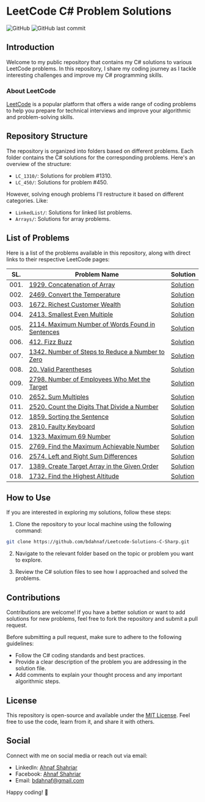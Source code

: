 # LeetCode C# Problem Solutions

![GitHub](https://img.shields.io/github/license/bdahnaf/Leetcode-Solutions-C-Sharp)
![GitHub last commit](https://img.shields.io/github/last-commit/bdahnaf/Leetcode-Solutions-C-Sharp)

## Introduction

Welcome to my public repository that contains my C# solutions to various LeetCode problems. In this repository, I share my coding journey as I tackle interesting challenges and improve my C# programming skills.

### About LeetCode

[LeetCode](https://leetcode.com/) is a popular platform that offers a wide range of coding problems to help you prepare for technical interviews and improve your algorithmic and problem-solving skills.

## Repository Structure

The repository is organized into folders based on different problems. Each folder contains the C# solutions for the corresponding problems. Here's an overview of the structure:

- `LC_1310/`: Solutions for problem #1310.
- `LC_450/`: Solutions for problem #450.

However, solving enough problems I'll restructure it based on different categories. Like:
- `LinkedList/`: Solutions for linked list problems.
- `Arrays/`: Solutions for array problems.

## List of Problems

Here is a list of the problems available in this repository, along with direct links to their respective LeetCode pages:

SL. | Problem Name                                  | Solution                                    | 
----|-----------------------------------------------|---------------------------------------------------|
001.| [1929. Concatenation of Array](https://leetcode.com/problems/concatenation-of-array/) | [Solution](https://github.com/bdahnaf/Leetcode-Solutions-C-Sharp/tree/main/LC_1929)
002.| [2469. Convert the Temperature](https://leetcode.com/problems/convert-the-temperature) | [Solution](https://github.com/bdahnaf/Leetcode-Solutions-C-Sharp/tree/main/LC_2469)
003.| [1672. Richest Customer Wealth](https://leetcode.com/problems/richest-customer-wealth) | [Solution](https://github.com/bdahnaf/Leetcode-Solutions-C-Sharp/tree/main/LC_1672)
004.| [2413. Smallest Even Multiple](https://leetcode.com/problems/smallest-even-multiple) | [Solution](https://github.com/bdahnaf/Leetcode-Solutions-C-Sharp/tree/main/LC_2413)
005.| [2114. Maximum Number of Words Found in Sentences](https://leetcode.com/problems/maximum-number-of-words-found-in-sentences) | [Solution](https://github.com/bdahnaf/Leetcode-Solutions-C-Sharp/tree/main/LC_2114)
006.| [412. Fizz Buzz](https://leetcode.com/problems/fizz-buzz/) | [Solution](https://github.com/bdahnaf/Leetcode-Solutions-C-Sharp/tree/main/LC_412)
007.| [1342. Number of Steps to Reduce a Number to Zero](https://leetcode.com/problems/number-of-steps-to-reduce-a-number-to-zero/) | [Solution](https://github.com/bdahnaf/Leetcode-Solutions-C-Sharp/tree/main/LC_1342)
008.| [20. Valid Parentheses](https://leetcode.com/problems/valid-parentheses/) | [Solution](https://github.com/bdahnaf/Leetcode-Solutions-C-Sharp/tree/main/LC_20)
009.| [2798. Number of Employees Who Met the Target](https://leetcode.com/problems/number-of-employees-who-met-the-target/) | [Solution](https://github.com/bdahnaf/Leetcode-Solutions-C-Sharp/tree/main/LC_2798)
010.| [2652. Sum Multiples](https://leetcode.com/problems/sum-multiples/) | [Solution](https://github.com/bdahnaf/Leetcode-Solutions-C-Sharp/tree/main/LC_2652)
011.| [2520. Count the Digits That Divide a Number](https://leetcode.com/problems/count-the-digits-that-divide-a-number/) | [Solution](https://github.com/bdahnaf/Leetcode-Solutions-C-Sharp/tree/main/LC_2520)
012.| [1859. Sorting the Sentence](https://leetcode.com/problems/sorting-the-sentence/) | [Solution](https://github.com/bdahnaf/Leetcode-Solutions-C-Sharp/tree/main/LC_1859)
013.| [2810. Faulty Keyboard](https://leetcode.com/problems/faulty-keyboard/) | [Solution](https://github.com/bdahnaf/Leetcode-Solutions-C-Sharp/tree/main/LC_2810)
014.| [1323. Maximum 69 Number](https://leetcode.com/problems/maximum-69-number/) | [Solution](https://github.com/bdahnaf/Leetcode-Solutions-C-Sharp/tree/main/LC_1323)
015.| [2769. Find the Maximum Achievable Number](https://leetcode.com/problems/find-the-maximum-achievable-number/) | [Solution](https://github.com/bdahnaf/Leetcode-Solutions-C-Sharp/tree/main/LC_2769)
016.| [2574. Left and Right Sum Differences](https://leetcode.com/problems/left-and-right-sum-differences/) | [Solution](https://github.com/bdahnaf/Leetcode-Solutions-C-Sharp/tree/main/LC_2574)
017.| [1389. Create Target Array in the Given Order](https://leetcode.com/problems/create-target-array-in-the-given-order/) | [Solution](https://github.com/bdahnaf/Leetcode-Solutions-C-Sharp/tree/main/LC_1389)
018.| [1732. Find the Highest Altitude](https://leetcode.com/problems/find-the-highest-altitude/) | [Solution](https://github.com/bdahnaf/Leetcode-Solutions-C-Sharp/tree/main/LC_1732)

## How to Use

If you are interested in exploring my solutions, follow these steps:

1. Clone the repository to your local machine using the following command:

```bash
git clone https://github.com/bdahnaf/Leetcode-Solutions-C-Sharp.git
```

2. Navigate to the relevant folder based on the topic or problem you want to explore.

3. Review the C# solution files to see how I approached and solved the problems.

## Contributions

Contributions are welcome! If you have a better solution or want to add solutions for new problems, feel free to fork the repository and submit a pull request.

Before submitting a pull request, make sure to adhere to the following guidelines:

- Follow the C# coding standards and best practices.
- Provide a clear description of the problem you are addressing in the solution file.
- Add comments to explain your thought process and any important algorithmic steps.

## License

This repository is open-source and available under the [MIT License](LICENSE). Feel free to use the code, learn from it, and share it with others.

## Social

Connect with me on social media or reach out via email:

- LinkedIn: [Ahnaf Shahriar](https://www.linkedin.com/in/bdsakib/)
- Facebook: [Ahnaf Shahriar](https://www.facebook.com/bdsakib/)
- Email: [bdahnaf@gmail.com](mailto:bdahnaf@gmail.com)

Happy coding! :rocket:
